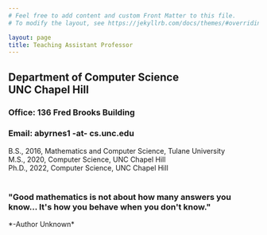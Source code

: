 ```yaml
---
# Feel free to add content and custom Front Matter to this file.
# To modify the layout, see https://jekyllrb.com/docs/themes/#overriding-theme-defaults

layout: page
title: Teaching Assistant Professor
---
```



## Department of Computer Science <br/> UNC Chapel Hill
### Office: 136 Fred Brooks Building
### Email: abyrnes1 -at- cs.unc.edu

B.S., 2016, Mathematics and Computer Science, Tulane University<br/>
M.S., 2020, Computer Science, UNC Chapel Hill   <br/> 
Ph.D., 2022, Computer Science, UNC Chapel Hill   <br/>  <br/> 

<h3>"Good mathematics is not about how many answers you know… It's how you behave when you don't know."</h3>
*-Author Unknown*